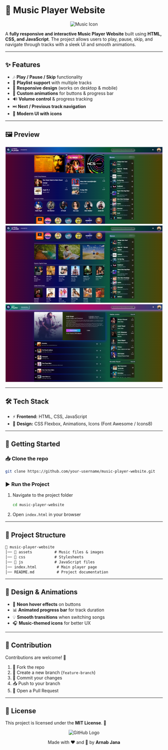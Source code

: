 # 🎵 Music Player Website

<p align="center">
  <img src="https://img.icons8.com/color/96/000000/musical-notes.png" alt="Music Icon"/>
</p>

A **fully responsive and interactive Music Player Website** built using **HTML, CSS, and JavaScript**. The project allows users to play, pause, skip, and navigate through tracks with a sleek UI and smooth animations.

---

## ✨ Features

- 🎶 **Play / Pause / Skip** functionality
- 📂 **Playlist support** with multiple tracks
- 📱 **Responsive design** (works on desktop & mobile)
- 🎨 **Custom animations** for buttons & progress bar
- 🔊 **Volume control** & progress tracking
- ⏭️ **Next / Previous track navigation**
- 🌙 **Modern UI with icons**

---

## 🖼️ Preview

<p align="center">
  <img src="Assets/MUSIC PLAYER_HOME PAGE.png" alt="Demo" width="700px"/>
  <img src="Assets/MUSIC PLAYER_HOME PAGE(2).png" alt="Demo" width="700px"/>
  <img src="Assets/ARTIST PAGE.png" alt="Demo" width="700px"/>
</p>

---

## 🛠️ Tech Stack

- ⚡ **Frontend:** HTML, CSS, JavaScript
- 🎨 **Design:** CSS Flexbox, Animations, Icons (Font Awesome / Icons8)

---

## 🚀 Getting Started

### 📥 Clone the repo
```bash
git clone https://github.com/your-username/music-player-website.git
```

### ▶️ Run the Project
1. Navigate to the project folder
   ```bash
   cd music-player-website
   ```
2. Open `index.html` in your browser

---

## 📂 Project Structure

```
📁 music-player-website
│── 📂 assets          # Music files & images
│── 📂 css             # Stylesheets
│── 📂 js              # JavaScript files
│── index.html         # Main player page
│── README.md          # Project documentation
```

---

## 🎨 Design & Animations
- 🔘 **Neon hover effects** on buttons
- 📊 **Animated progress bar** for track duration
- 💡 **Smooth transitions** when switching songs
- 🎧 **Music-themed icons** for better UX

---

## 🤝 Contribution

Contributions are welcome! 🎉

1. 🍴 Fork the repo
2. 🌱 Create a new branch (`feature-branch`)
3. 💾 Commit your changes
4. 📤 Push to your branch
5. 🔁 Open a Pull Request

---

## 📜 License

This project is licensed under the **MIT License**. 📝

<p align="center">
  <img src="https://img.icons8.com/fluency/96/000000/github.png" width="60px" alt="GitHub Logo"/>
</p>

<p align="center">
  Made with ❤️ and 🎵 by <b>Arnab Jana</b>
</p>
